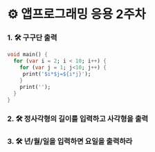 # ⚙ 앱프로그래밍 응용 2주차
### 1. 🛠️ 구구단 출력
```dart
void main() {
  for (var i = 2; i < 10; i++) {
    for (var j = 1; j<10; j++) {
     print('$i*$j=${i*j}'); 
    }
    print('');
  }
}
```
### 2. 🛠️ 정사각형의 길이를 입력하고 사각형을 출력
### 3. 🛠️ 년/월/일을 입력하면 요일을 출력하라
